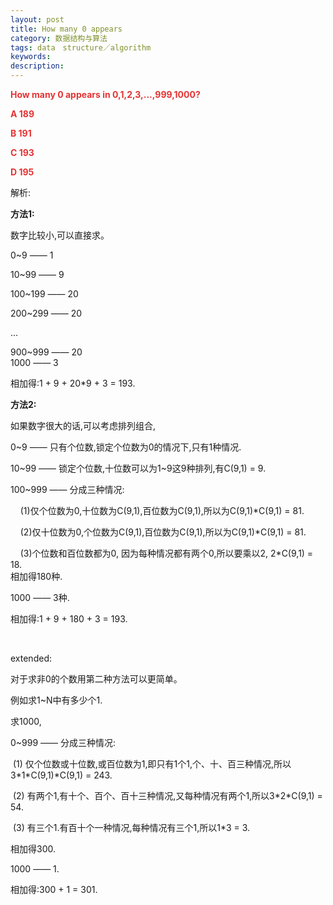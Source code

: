 ```yaml
---
layout: post
title: How many 0 appears
category: 数据结构与算法
tags: data　structure／algorithm
keywords: 
description: 
---
```


**<span
style="color:#e53333;">How many 0 appears in 0,1,2,3,...,999,1000?</span>**

**<span style="color:#e53333;">A 189</span>**

**<span style="color:#e53333;">B 191</span>**

**<span style="color:#e53333;">C 193</span>**

**<span style="color:#e53333;">D </span><span
style="color:#e53333;">195</span>**

解析:

**方法1:**

数字比较小,可以直接求。

0\~9 —— 1

10\~99 —— 9

100\~199 —— 20

200\~299 —— 20

...

900\~999 —— 20\
 1000 —— 3

相加得:1 + 9 + 20\*9 + 3 = 193.

**方法2:**

如果数字很大的话,可以考虑排列组合,

0\~9 —— 只有个位数,锁定个位数为0的情况下,只有1种情况.

10\~99 —— 锁定个位数,十位数可以为1\~9这9种排列,有C(9,1) = 9.

100\~999 —— 分成三种情况:

    (1)仅个位数为0,十位数为C(9,1),百位数为C(9,1),所以为C(9,1)\*C(9,1) =
81.

    (2)仅十位数为0,个位数为C(9,1),百位数为C(9,1),所以为C(9,1)\*C(9,1) =
81.

    (3)个位数和百位数都为0, 因为每种情况都有两个0,所以要乘以2, 2\*C(9,1)
= 18.\
 相加得180种.

1000 —— 3种.

相加得:1 + 9 + 180 + 3 = 193.

 

extended:

对于求非0的个数用第二种方法可以更简单。

例如求1\~N中有多少个1.

求1000,

0\~999 —— 分成三种情况:

 (1)
仅个位数或十位数,或百位数为1,即只有1个1,个、十、百三种情况,所以3\*1\*C(9,1)\*C(9,1)
= 243.

 (2)
有两个1,有十个、百个、百十三种情况,又每种情况有两个1,所以3\*2\*C(9,1) =
54.

 (3) 有三个1.有百十个一种情况,每种情况有三个1,所以1\*3 = 3.

相加得300.

1000 —— 1.

相加得:300 + 1 = 301.







